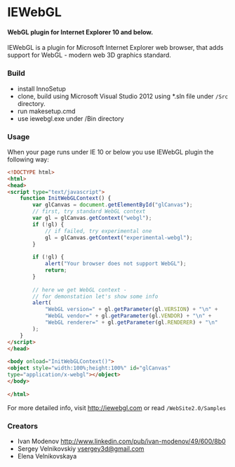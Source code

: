 IEWebGL
=======

#### WebGL plugin for Internet Explorer 10 and below. ####

IEWebGL is a plugin for Microsoft Internet Explorer web browser, that adds support for WebGL - modern web 3D graphics standard.

### Build ###

- install InnoSetup
- clone, build using Microsoft Visual Studio 2012 using *.sln file under `/Src` directory.
- run makesetup.cmd
- use iewebgl.exe under /Bin directory

### Usage ###

When your page runs under IE 10 or below you use IEWebGL plugin the following way:

```html
<!DOCTYPE html>
<html>
<head>
<script type="text/javascript">
    function InitWebGLContext() {
        var glCanvas = document.getElementById("glCanvas");
        // first, try standard WebGL context
        var gl = glCanvas.getContext("webgl");
        if (!gl) {
            // if failed, try experimental one
            gl = glCanvas.getContext("experimental-webgl");
        }
 
        if (!gl) {
            alert("Your browser does not support WebGL");
            return;
        }
 
        // here we get WebGL context - 
        // for demonstation let's show some info
        alert(
            "WebGL version=" + gl.getParameter(gl.VERSION) + "\n" +
            "WebGL vendor=" + gl.getParameter(gl.VENDOR) + "\n" +
            "WebGL renderer=" + gl.getParameter(gl.RENDERER) + "\n"
        );
    }
</script>
</head>
 
<body onload="InitWebGLContext()">
<object style="width:100%;height:100%" id="glCanvas"
type="application/x-webgl"></object>
</body>
 
</html>
```

For more detailed info, visit http://iewebgl.com or read `/WebSite2.0/Samples`


### Creators ###

- Ivan Modenov http://www.linkedin.com/pub/ivan-modenov/49/600/8b0
- Sergey Velnikovskiy vsergey3d@gmail.com
- Elena Velnikovskaya